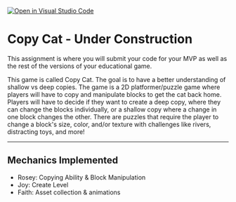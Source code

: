 [![Open in Visual Studio Code](https://classroom.github.com/assets/open-in-vscode-c66648af7eb3fe8bc4f294546bfd86ef473780cde1dea487d3c4ff354943c9ae.svg)](https://classroom.github.com/online_ide?assignment_repo_id=10563183&assignment_repo_type=AssignmentRepo)
# Copy Cat - Under Construction

This assignment is where you will submit your code for your MVP as well as the rest of the versions of your educational game.

This game is called Copy Cat. The goal is to have a better understanding of shallow vs deep copies. The game is a 2D platformer/puzzle game where players will have to copy and manipulate blocks to get the cat back home. Players will have to decide if they want to create a deep copy, where they can change the blocks individually, or a shallow copy where a change in one block changes the other. There are puzzles that require the player to change a block's size, color, and/or texture with challenges like rivers, distracting toys, and more!

---

## **Mechanics Implemented**
- Rosey: Copying Ability & Block Manipulation
- Joy: Create Level
- Faith: Asset collection & animations
